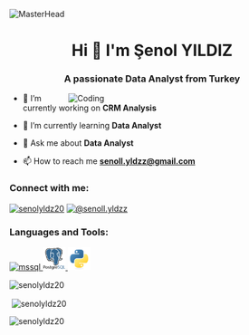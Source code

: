 ![MasterHead](https://mir-s3-cdn-cf.behance.net/project_modules/max_1200/6b8a0699093857.5eeafdd995e46.gif)
<h1 align="center">Hi 👋 I'm Şenol YILDIZ</h1>
<h3 align="center">A passionate Data Analyst from Turkey</h3>
<img align="right" alt="Coding" width="400" src=https://camo.githubusercontent.com/1200ac16cde9ddb85df58df3a073756e4ba1a993c4f22f75e9db14fc9c453469/68747470733a2f2f6861727368636f6465732e776562736974652f6173736574732f696d616765732f67616c6c6572792f7765625f6465762e676966>

- 🔭 I’m currently working on **CRM Analysis**

- 🌱 I’m currently learning **Data Analyst**

- 💬 Ask me about **Data Analyst**

- 📫 How to reach me **senoll.yldzz@gmail.com**

<h3 align="left">Connect with me:</h3>
<p align="left">
<a href="https://linkedin.com/in/senolyldz20" target="blank"><img align="center" src="https://raw.githubusercontent.com/rahuldkjain/github-profile-readme-generator/master/src/images/icons/Social/linked-in-alt.svg" alt="senolyldz20" height="30" width="40" /></a>
<a href="https://medium.com/@senoll.yldzz" target="blank"><img align="center" src="https://raw.githubusercontent.com/rahuldkjain/github-profile-readme-generator/master/src/images/icons/Social/medium.svg" alt="@senoll.yldzz" height="30" width="40" /></a>
</p>

<h3 align="left">Languages and Tools:</h3>
<p align="left"> <a href="https://www.microsoft.com/en-us/sql-server" target="_blank" rel="noreferrer"> <img src="https://www.svgrepo.com/show/303229/microsoft-sql-server-logo.svg" alt="mssql" width="40" height="40"/> </a> <a href="https://www.postgresql.org" target="_blank" rel="noreferrer"> <img src="https://raw.githubusercontent.com/devicons/devicon/master/icons/postgresql/postgresql-original-wordmark.svg" alt="postgresql" width="40" height="40"/> </a> <a href="https://www.python.org" target="_blank" rel="noreferrer"> <img src="https://raw.githubusercontent.com/devicons/devicon/master/icons/python/python-original.svg" alt="python" width="40" height="40"/> </a> </p>

<p><img align="center" src="https://github-readme-streak-stats.herokuapp.com/?user=senolyldz20&" alt="senolyldz20" /></p>
<p>&nbsp;<img align="center" src="https://github-readme-stats.vercel.app/api?username=senolyldz20&show_icons=true&locale=en" alt="senolyldz20" /></p>
<p><img align="left" src="https://github-readme-stats.vercel.app/api/top-langs?username=senolyldz20&show_icons=true&locale=en&layout=compact" alt="senolyldz20" /></p>

